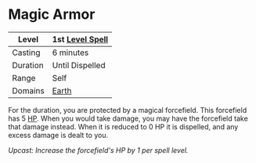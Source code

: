 # Magic Armor

| Level    | 1st [Level Spell](../../../Spell%20Level.md)                                  |
| -------- | ------------------------------------------ |
| Casting  | 6 minutes                                  |
| Duration | Until Dispelled                            |
| Range    | Self                                       |
| Domains  | [Earth](../../../Spell%20Domains/Earth.md) |

For the duration, you are protected by a magical forcefield. This forcefield has 5 [HP](../../../../Player%20Characters/Derived%20Statistics/Health%20Points.md). When you would take damage, you may have the forcefield take that damage instead. When it is reduced to 0 HP it is dispelled, and any excess damage is dealt to you.

*Upcast: Increase the forcefield's HP by 1 per spell level.*